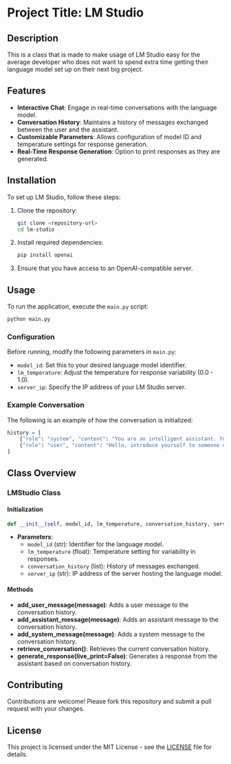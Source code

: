 # Project Title: LM Studio

## Description
This is a class that is made to make usage of LM Studio easy for the average developer who does not want to spend extra time getting their language model set up on their next big project.

## Features
- **Interactive Chat**: Engage in real-time conversations with the language model.
- **Conversation History**: Maintains a history of messages exchanged between the user and the assistant.
- **Customizable Parameters**: Allows configuration of model ID and temperature settings for response generation.
- **Real-Time Response Generation**: Option to print responses as they are generated.

## Installation
To set up LM Studio, follow these steps:

1. Clone the repository:
   ```bash
   git clone <repository-url>
   cd lm-studio
   ```

2. Install required dependencies:
   ```bash
   pip install openai
   ```

3. Ensure that you have access to an OpenAI-compatible server.

## Usage
To run the application, execute the `main.py` script:

```bash
python main.py
```

### Configuration
Before running, modify the following parameters in `main.py`:

- `model_id`: Set this to your desired language model identifier.
- `lm_temperature`: Adjust the temperature for response variability (0.0 - 1.0).
- `server_ip`: Specify the IP address of your LM Studio server.

### Example Conversation
The following is an example of how the conversation is initialized:

```python
history = [
    {"role": "system", "content": "You are an intelligent assistant. You always provide well-reasoned answers that are both correct and helpful."},
    {"role": "user", "content": "Hello, introduce yourself to someone opening this program for the first time. Be concise."},
]
```

## Class Overview

### LMStudio Class

#### Initialization
```python
def __init__(self, model_id, lm_temperature, conversation_history, server_ip):
```
- **Parameters**:
  - `model_id` (str): Identifier for the language model.
  - `lm_temperature` (float): Temperature setting for variability in responses.
  - `conversation_history` (list): History of messages exchanged.
  - `server_ip` (str): IP address of the server hosting the language model.

#### Methods
- **add_user_message(message)**: Adds a user message to the conversation history.
- **add_assistant_message(message)**: Adds an assistant message to the conversation history.
- **add_system_message(message)**: Adds a system message to the conversation history.
- **retrieve_conversation()**: Retrieves the current conversation history.
- **generate_response(live_print=False)**: Generates a response from the assistant based on conversation history.

## Contributing
Contributions are welcome! Please fork this repository and submit a pull request with your changes.

## License
This project is licensed under the MIT License - see the [LICENSE](LICENSE) file for details.